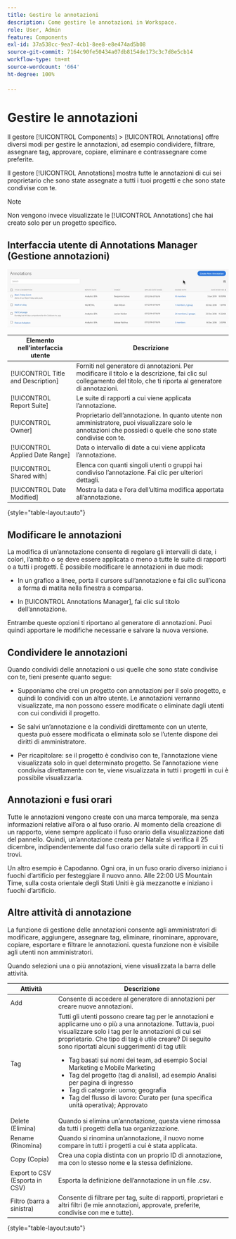 ```yaml
---
title: Gestire le annotazioni
description: Come gestire le annotazioni in Workspace.
role: User, Admin
feature: Components
exl-id: 37a538cc-9ea7-4cb1-8ee8-e8e474ad5b08
source-git-commit: 7164c90fe50434a07db8154de173c3c7d8e5cb14
workflow-type: tm+mt
source-wordcount: '664'
ht-degree: 100%

---
```


# Gestire le annotazioni

Il gestore [!UICONTROL Components] > [!UICONTROL Annotations] offre diversi modi per gestire le annotazioni, ad esempio condividere, filtrare, assegnare tag, approvare, copiare, eliminare e contrassegnare come preferite.

Il gestore [!UICONTROL Annotations] mostra tutte le annotazioni di cui sei proprietario che sono state assegnate a tutti i tuoi progetti e che sono state condivise con te.

>[!NOTE]
>
>Non vengono invece visualizzate le [!UICONTROL Annotations] che hai creato solo per un progetto specifico.

## Interfaccia utente di Annotations Manager (Gestione annotazioni)

![](assets/annotation-mgr.png)

| Elemento nell’interfaccia utente | Descrizione |
| --- | --- | 
| [!UICONTROL Title and Description] | Forniti nel generatore di annotazioni. Per modificare il titolo e la descrizione, fai clic sul collegamento del titolo, che ti riporta al generatore di annotazioni. |
| [!UICONTROL Report Suite] | Le suite di rapporti a cui viene applicata l’annotazione. |
| [!UICONTROL Owner] | Proprietario dell’annotazione. In quanto utente non amministratore, puoi visualizzare solo le annotazioni che possiedi o quelle che sono state condivise con te. |
| [!UICONTROL Applied Date Range] | Data o intervallo di date a cui viene applicata l’annotazione. |
| [!UICONTROL Shared with] | Elenca con quanti singoli utenti o gruppi hai condiviso l’annotazione. Fai clic per ulteriori dettagli. |
| [!UICONTROL Date Modified] | Mostra la data e l’ora dell’ultima modifica apportata all’annotazione. |

{style=&quot;table-layout:auto&quot;}

## Modificare le annotazioni

La modifica di un’annotazione consente di regolare gli intervalli di date, i colori, l’ambito o se deve essere applicata o meno a tutte le suite di rapporti o a tutti i progetti. È possibile modificare le annotazioni in due modi:

* In un grafico a linee, porta il cursore sull’annotazione e fai clic sull’icona a forma di matita nella finestra a comparsa.

* In [!UICONTROL Annotations Manager], fai clic sul titolo dell’annotazione.

Entrambe queste opzioni ti riportano al generatore di annotazioni. Puoi quindi apportare le modifiche necessarie e salvare la nuova versione.

## Condividere le annotazioni

Quando condividi delle annotazioni o usi quelle che sono state condivise con te, tieni presente quanto segue:

* Supponiamo che crei un progetto con annotazioni per il solo progetto, e quindi lo condividi con un altro utente. Le annotazioni verranno visualizzate, ma non possono essere modificate o eliminate dagli utenti con cui condividi il progetto.

* Se salvi un’annotazione e la condividi direttamente con un utente, questa può essere modificata o eliminata solo se l’utente dispone dei diritti di amministratore.

* Per ricapitolare: se il progetto è condiviso con te, l’annotazione viene visualizzata solo in quel determinato progetto. Se l’annotazione viene condivisa direttamente con te, viene visualizzata in tutti i progetti in cui è possibile visualizzarla.

## Annotazioni e fusi orari

Tutte le annotazioni vengono create con una marca temporale, ma senza informazioni relative all’ora o al fuso orario. Al momento della creazione di un rapporto, viene sempre applicato il fuso orario della visualizzazione dati del pannello. Quindi, un’annotazione creata per Natale si verifica il 25 dicembre, indipendentemente dal fuso orario della suite di rapporti in cui ti trovi.

Un altro esempio è Capodanno. Ogni ora, in un fuso orario diverso iniziano i fuochi d’artificio per festeggiare il nuovo anno. Alle 22:00 US Mountain Time, sulla costa orientale degli Stati Uniti è già mezzanotte e iniziano i fuochi d’artificio.

## Altre attività di annotazione

La funzione di gestione delle annotazioni consente agli amministratori di modificare, aggiungere, assegnare tag, eliminare, rinominare, approvare, copiare, esportare e filtrare le annotazioni. questa funzione non è visibile agli utenti non amministratori.

Quando selezioni una o più annotazioni, viene visualizzata la barra delle attività.

| Attività | Descrizione |
| --- | --- |
| Add | Consente di accedere al generatore di annotazioni per creare nuove annotazioni. |
| Tag | Tutti gli utenti possono creare tag per le annotazioni e applicarne uno o più a una annotazione. Tuttavia, puoi visualizzare solo i tag per le annotazioni di cui sei proprietario. Che tipo di tag è utile creare? Di seguito sono riportati alcuni suggerimenti di tag utili:<ul><li>Tag basati sui nomi dei team, ad esempio Social Marketing e Mobile Marketing</li><li>Tag del progetto (tag di analisi), ad esempio Analisi per pagina di ingresso</li><li>Tag di categorie: uomo; geografia</li><li>Tag del flusso di lavoro: Curato per (una specifica unità operativa); Approvato</li></ul> |
| Delete (Elimina) | Quando si elimina un’annotazione, questa viene rimossa da tutti i progetti della tua organizzazione. |
| Rename (Rinomina) | Quando si rinomina un’annotazione, il nuovo nome compare in tutti i progetti a cui è stata applicata. |
| Copy (Copia) | Crea una copia distinta con un proprio ID di annotazione, ma con lo stesso nome e la stessa definizione. |
| Export to CSV (Esporta in CSV) | Esporta la definizione dell’annotazione in un file .csv. |
| Filtro (barra a sinistra) | Consente di filtrare per tag, suite di rapporti, proprietari e altri filtri (le mie annotazioni, approvate, preferite, condivise con me e tutte). |

{style=&quot;table-layout:auto&quot;}
